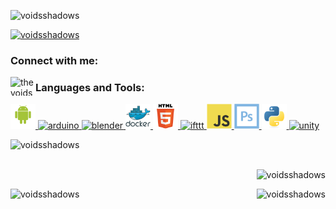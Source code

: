 
<p align="left"> <img src="https://komarev.com/ghpvc/?username=voidsshadows&label=Profile%20views&color=0e75b6&style=flat" alt="voidsshadows" /> </p>

<p align="left"> <a href="https://github.com/ryo-ma/github-profile-trophy"><img src="https://github-profile-trophy.vercel.app/?username=voidsshadows" alt="voidsshadows" /></a> </p>

<h3 align="left">Connect with me:</h3>
<p align="left">
<a href="https://twitter.com/thevoidsshadows" target="blank"><img align="left" src="https://raw.githubusercontent.com/rahuldkjain/github-profile-readme-generator/master/src/images/icons/Social/twitter.svg" alt="thevoidsshadows" height="30" width="40" /></a>
</p>

<h3 align="left">Languages and Tools:</h3>
<p align="left"> <a href="https://developer.android.com" target="_blank" rel="noreferrer"> <img src="https://raw.githubusercontent.com/devicons/devicon/master/icons/android/android-original-wordmark.svg" alt="android" width="40" height="40"/> </a> <a href="https://www.arduino.cc/" target="_blank" rel="noreferrer"> <img src="https://cdn.worldvectorlogo.com/logos/arduino-1.svg" alt="arduino" width="40" height="40"/> </a> <a href="https://www.blender.org/" target="_blank" rel="noreferrer"> <img src="https://download.blender.org/branding/community/blender_community_badge_white.svg" alt="blender" width="40" height="40"/> </a> <a href="https://www.docker.com/" target="_blank" rel="noreferrer"> <img src="https://raw.githubusercontent.com/devicons/devicon/master/icons/docker/docker-original-wordmark.svg" alt="docker" width="40" height="40"/> </a> <a href="https://www.w3.org/html/" target="_blank" rel="noreferrer"> <img src="https://raw.githubusercontent.com/devicons/devicon/master/icons/html5/html5-original-wordmark.svg" alt="html5" width="40" height="40"/> </a> <a href="https://ifttt.com/" target="_blank" rel="noreferrer"> <img src="https://www.vectorlogo.zone/logos/ifttt/ifttt-ar21.svg" alt="ifttt" width="40" height="40"/> </a> <a href="https://developer.mozilla.org/en-US/docs/Web/JavaScript" target="_blank" rel="noreferrer"> <img src="https://raw.githubusercontent.com/devicons/devicon/master/icons/javascript/javascript-original.svg" alt="javascript" width="40" height="40"/> </a> <a href="https://www.photoshop.com/en" target="_blank" rel="noreferrer"> <img src="https://raw.githubusercontent.com/devicons/devicon/master/icons/photoshop/photoshop-line.svg" alt="photoshop" width="40" height="40"/> </a> <a href="https://www.python.org" target="_blank" rel="noreferrer"> <img src="https://raw.githubusercontent.com/devicons/devicon/master/icons/python/python-original.svg" alt="python" width="40" height="40"/> </a> <a href="https://unity.com/" target="_blank" rel="noreferrer"> <img src="https://www.vectorlogo.zone/logos/unity3d/unity3d-icon.svg" alt="unity" width="40" height="40"/> </a> </p>

<p><a href="https://www.buymeacoffee.com/voidsshadows"> <img align="left" src="https://cdn.buymeacoffee.com/buttons/v2/default-yellow.png" height="50" width="210" alt="voidsshadows" /></a>
</p><br><br>

<p>&nbsp;<img align="right" src="https://github-readme-stats.vercel.app/api?username=voidsshadows&show_icons=true&locale=en" alt="voidsshadows" /></p>
<p><img align="left" src="https://github-readme-stats.vercel.app/api/top-langs?username=voidsshadows&show_icons=true&locale=en&layout=compact" alt="voidsshadows" /></p>
<p><img align="right" src="https://github-readme-streak-stats.herokuapp.com/?user=voidsshadows&" alt="voidsshadows" /></p>

